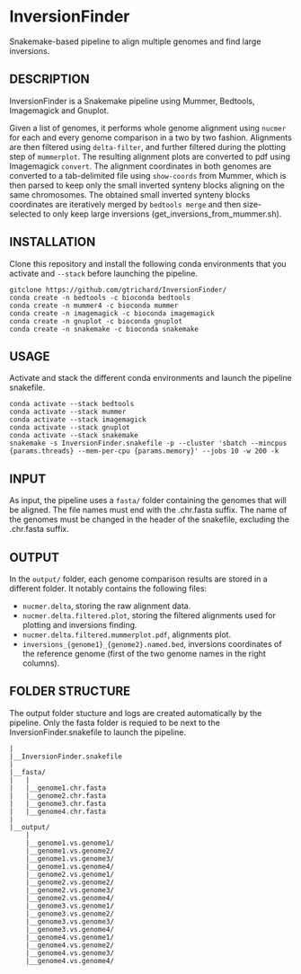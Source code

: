 # InversionFinder
Snakemake-based pipeline to align multiple genomes and find large inversions.


## DESCRIPTION

InversionFinder is a Snakemake pipeline using Mummer, Bedtools, Imagemagick and Gnuplot.

Given a list of genomes, it performs whole genome alignment using `nucmer` for each and every genome comparison in a two by two fashion. Alignments are then filtered using `delta-filter`, and further filtered during the plotting step of `mummerplot`. The resulting alignment plots are converted to pdf using Imagemagick `convert`. The alignment coordinates in both genomes are converted to a tab-delimited file using `show-coords` from Mummer, which is then parsed to keep only the small inverted synteny blocks aligning on the same chromosomes. The obtained small inverted synteny blocks coordinates are iteratively merged by `bedtools merge` and then size-selected to only keep large inversions (get_inversions_from_mummer.sh).


## INSTALLATION

Clone this repository and install the following conda environments that you activate and `--stack` before launching the pipeline.

```
gitclone https://github.com/gtrichard/InversionFinder/
conda create -n bedtools -c bioconda bedtools
conda create -n mummer4 -c bioconda mummer
conda create -n imagemagick -c bioconda imagemagick
conda create -n gnuplot -c bioconda gnuplot
conda create -n snakemake -c bioconda snakemake
```


## USAGE

Activate and stack the different conda environments and launch the pipeline snakefile.

```
conda activate --stack bedtools 
conda activate --stack mummer 
conda activate --stack imagemagick 
conda activate --stack gnuplot 
conda activate --stack snakemake
snakemake -s InversionFinder.snakefile -p --cluster 'sbatch --mincpus {params.threads} --mem-per-cpu {params.memory}' --jobs 10 -w 200 -k
```


## INPUT

As input, the pipeline uses a `fasta/` folder containing the genomes that will be aligned. The file names must end with the .chr.fasta suffix.
The name of the genomes must be changed in the header of the snakefile, excluding the .chr.fasta suffix.

## OUTPUT

In the `output/` folder, each genome comparison results are stored in a different folder. It notably contains the following files:

- `nucmer.delta`, storing the raw alignment data.
- `nucmer.delta.filtered.plot`, storing the filtered alignments used for plotting and inversions finding.
- `nucmer.delta.filtered.mummerplot.pdf`, alignments plot.
- `inversions_{genome1}_{genome2}.named.bed`,  inversions coordinates of the reference genome (first of the two genome names in the right columns).

## FOLDER STRUCTURE

The output folder stucture and logs are created automatically by the pipeline. Only the fasta folder is requied to be next to the InversionFinder.snakefile to launch the pipeline.

```
|
|__InversionFinder.snakefile
|
|__fasta/
|   |
|   |__genome1.chr.fasta
|   |__genome2.chr.fasta
|   |__genome3.chr.fasta
|   |__genome4.chr.fasta
|
|__output/
    |
    |__genome1.vs.genome1/
    |__genome1.vs.genome2/
    |__genome1.vs.genome3/
    |__genome1.vs.genome4/
    |__genome2.vs.genome1/
    |__genome2.vs.genome2/
    |__genome2.vs.genome3/
    |__genome2.vs.genome4/
    |__genome3.vs.genome1/
    |__genome3.vs.genome2/
    |__genome3.vs.genome3/
    |__genome3.vs.genome4/
    |__genome4.vs.genome1/
    |__genome4.vs.genome2/
    |__genome4.vs.genome3/
    |__genome4.vs.genome4/
```
